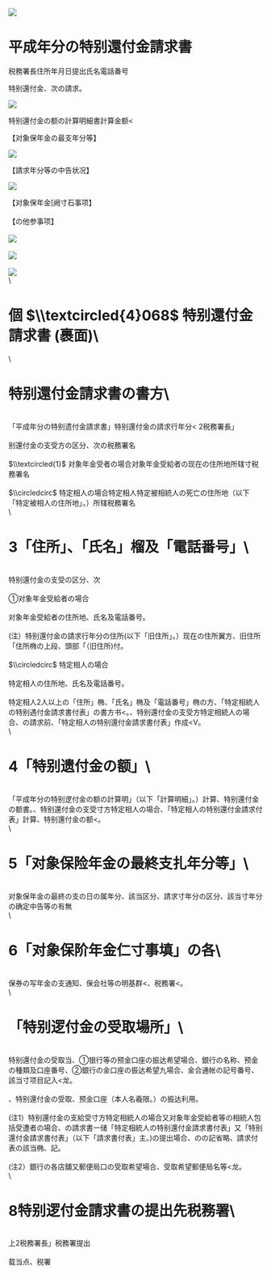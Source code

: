![](https://www.nta.go.jp/tmp/864bf76c-d5ce-4458-818e-617426df2642/images/c4b7b8cd8148e206866424b5131c6754525963e1ccc9214fcd36304ffeee4de3.jpg)

# 平成年分の特别還付金請求書

税務署長住所年月日提出氏名電話番号

特别還付金、次の請求。

![](https://www.nta.go.jp/tmp/864bf76c-d5ce-4458-818e-617426df2642/images/73b3823d2ec370d79a90452f786b31761f1a2920778f6d32f0a7645f68ece75f.jpg)

特别還付金の额の計算明細書計算金额<

【对象保年金の最支年分等】

![](https://www.nta.go.jp/tmp/864bf76c-d5ce-4458-818e-617426df2642/images/ba069478224bbe5a6defce4baaecb59083d0da6a4585a09d2692da71be557c05.jpg)

【請求年分等の中告状况】

![](https://www.nta.go.jp/tmp/864bf76c-d5ce-4458-818e-617426df2642/images/143487eb7ee45bdd00021d1ce9c7d5779c0d09777cdc4ff03a8ecd5bf767cc7b.jpg)

【对象保年金\[阙寸石事项】\
\
【の他参事项】\
\
![](https://www.nta.go.jp/tmp/864bf76c-d5ce-4458-818e-617426df2642/images/5bc770c354110a37b8daf372ff6bcc5685c3aaeef9cc8da312ee6359879b855d.jpg)\
\
![](https://www.nta.go.jp/tmp/864bf76c-d5ce-4458-818e-617426df2642/images/835dc6711b6d3c854541de1ad7094cab7eaa12c5520326e168411c7476763e11.jpg)\
\
![](https://www.nta.go.jp/tmp/864bf76c-d5ce-4458-818e-617426df2642/images/8aa65b4dcbef76b923a7c70b3a7581382950028b3fbcf70acc61b54585dde99b.jpg)\
\
# 個 $\\textcircled{4}068$ 特别還付金請求書 (裹面)\
\
# 特别還付金請求書の書方\
\
「平成年分の特别遗付金請求書」特别還付金の請求行年分< 2税務署長」\
\
别還付金の支受方の区分、次の税務署名\
\
$\\textcircled{1}$ 对象年金受者の場合对象年金受給者の现在の住所地所辖寸税務署名\
\
$\\circledcirc$ 特定相人の場合特定相人特定被相統人の死亡の住所地（以下「特定被相人の住所地」。）所辖税務署名\
\
# 3「住所」、「氏名」榴及「電話番号」\
\
特别還付金の支受の区分、次\
\
①对象年金受給者の場合\
\
对象年金受給者の住所地、氏名及電話番号。\
\
(注）特别還付金の請求行年分の住所(以下「旧住所」。）现在の住所翼方、旧住所「住所椭の上段、頭部「（旧住所)付。\
\
$\\circledcirc$ 特定相人の場合\
\
特定相人の住所地、氏名及電話番号。\
\
特定相人2人以上の「住所」椭、「氏名」椭及「電話番号」椭の方、「特定相統人の特别遇付金請求書付表」の書方书<。、特别還付金の支受方特定相統人の場合、の請求前、「特定相人の特别還付金請求書付表」作成<V。\
\
# 4「特别遗付金の额」\
\
「平成年分の特别逻付金の额の計算明」（以下「計算明細」。）計算、特别還付金の额書。、特别還付金の支受寸方特定相人の場合、「特定相人の特别還付金請求付表」計算、特别還付金の额<。\
\
# 5「对象保险年金の最終支扎年分等」\
\
对象保年金の最終の支の日の属年分、該当区分、請求寸年分の区分、該当寸年分の确定中告等の有無\
\
# 6「对象保阶年金仁寸事填」の各\
\
保券の写年金の支通知、保会社等の明基群<、税務署<。\
\
# 「特别逻付金の受取場所」\
\
特别還付金の受取当、①银行等の预金口座の振达希望場合、銀行の名称、预金の種類及口座番号、②銀行の金口座の振达希望九場合、金合通帐の記号番号、該当寸项目記入<龙。\
\
、特别還付金の受取、预金口座（本人名羲限。）の振达利用。\
\
(注1）特别還付金の支給受寸方特定相統人の場合又对象年金受給者等の相統人包括受遭者の場合、の請求書一储「特定相統人の特别還付金請求書付表」又「特别還付金請求書付表」（以下「請求書付表」主。)の提出場合、のの記省略、請求付表の該当椭、記。\
\
(注2）銀行の各店舖又郵便局口の受取希望場合、受取希望郵便局名等<龙。\
\
# 8特别逻付金請求書の提出先税務署\
\
上2税務署長」税務署提出\
\
载当点、税署